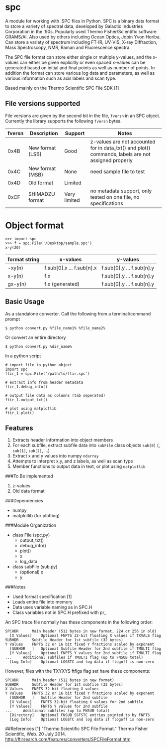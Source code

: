 # spc
A module for working with .SPC files in Python. SPC is a binary data format to store a variety of spectral data, developed by Galactic Industries Corporation in the '90s. Popularly used  Thermo Fisher/Scientific software  GRAMS/AI. Also used by others including Ocean Optics, Jobin Yvon Horiba. Can store a variety of spectrum including FT-IR, UV-VIS, X-ray Diffraction, Mass Spectroscopy, NMR, Raman and Fluorescence spectra.

The SPC file format can store either single or multiple y-values, and the x-values can either be given explicitly or even spaced x-values can be generated based on initial and final points as well as number of points. In addition the format can store various log data and parameters, as well as various information such as axis labels and scan type.

Based mainly on the Thermo Scientific SPC File SDK [1]

## File versions supported

File versions are given by the second bit in the file, `fversn` in an SPC object.
Currently the library supports the following `fversn` bytes.

| fversn | Description      | Support      | Notes                                                                                              |
|--------|------------------|--------------|----------------------------------------------------------------------------------------------------|
| 0x4B   | New format (LSB) | Good         | z-values are not accounted for in data_txt() and plot() commands, labels are not assigned properly |
| 0x4C   | New format (MSB) | None         | need sample file to test                                                                           |
| 0x4D   | Old format       | Limited      |                                                                                                    |
| 0xCF   | SHIMADZU format  | Very limited | no metadata support, only tested on one file, no specifications                                    |

# Object format

	>>> import spc
	>>> f = spc.File('/Desktop/sample.spc')
	x-y(20)

| format string | x-values                  | y-values                  |
|---------------|---------------------------|---------------------------|
| -xy(n)        | f.sub[0].x ... f.sub[n].x | f.sub[0].y ... f.sub[n].y |
| x-y(n)        | f.x                       | f.sub[0].y ... f.sub[n].y |
| gx-y(n)       | f.x (generated)           | f.sub[0].y ... f.sub[n].y |


## Basic Usage

As a standalone converter. Call the following from a terminal/command prompt

	$ python convert.py %file_name1% %file_name2%

Or convert an entire directory

	$ python convert.py %dir_name%


In a python script

	# import file to python object
	import spc
	ftir_1 = spc.File('/path/to/ftir.spc')

	# extract info from header metadata
	ftir_1.debug_info()

	# output file data as columns (tab seperated)
	ftir_1.output_txt()

	# plot using matplotlib
	ftir_1.plot()

## Features
1. Extracts header information into object members
2. For each subfile, extract subfile data into `subFile` class objects `sub[0]` (, `sub[1]`, `sub[2]`, ...)
3. Extract x and y values into numpy `ndarray`
3. Attempts to interpret x,y, and z labels, as well as scan type
4. Member functions to output data in text, or plot using `matplotlib`

###To Be implemented
1. z-values
2. Old data format

###Dependencies
- numpy
- matplotlib (for plotting)

###Module Organization
- class File (spc.py)
	+ output_txt()
	+ debug_info()
	+ plot()
	+ x
	+ log_data
- class subFile (sub.py)
	+ (optional) x
	+ y

###Notes
+ Used format specification [1]
+ Loads entire file into memory
+ Data uses variable naming as in SPC.H
+ Class variables not in SPC.H prefixed with pr_

An SPC trace file normally has these components in the following order:

	SPCHDR		Main header (512 bytes in new format, 224 or 256 in old)
      [X Values]	Optional FNPTS 32-bit floating X values if TXVALS flag
	SUBHDR		Subfile Header for 1st subfile (32 bytes)
	Y Values	FNPTS 32 or 16 bit fixed Y fractions scaled by exponent
      [SUBHDR	]	Optional Subfile Header for 2nd subfile if TMULTI flag
      [Y Values]	Optional FNPTS Y values for 2nd subfile if TMULTI flag
	...		Additional subfiles if TMULTI flag (up to FNSUB total)
      [Log Info]	Optional LOGSTC and log data if flogoff is non-zero

However, files with the TXYXYS ftflgs flag set have these components:

	SPCHDR		Main header (512 bytes in new format)
	SUBHDR		Subfile Header for 1st subfile (32 bytes)
	X Values	FNPTS 32-bit floating X values
	Y Values	FNPTS 32 or 16 bit fixed Y fractions scaled by exponent
      [SUBHDR	]	Subfile Header for 2nd subfile
      [X Values]	FNPTS 32-bit floating X values for 2nd subfile
      [Y Values]	FNPTS Y values for 2nd subfile
	...		Additional subfiles (up to FNSUB total)
      [Directory]	Optional FNSUB SSFSTC entries pointed to by FNPTS
      [Log Info]	Optional LOGSTC and log data if flogoff is non-zero



##References
[1] "Thermo Scientific SPC File Format." Thermo Fisher Scientific, Web. 20 July 2014. <http://ftirsearch.com/features/converters/SPCFileFormat.htm>.
